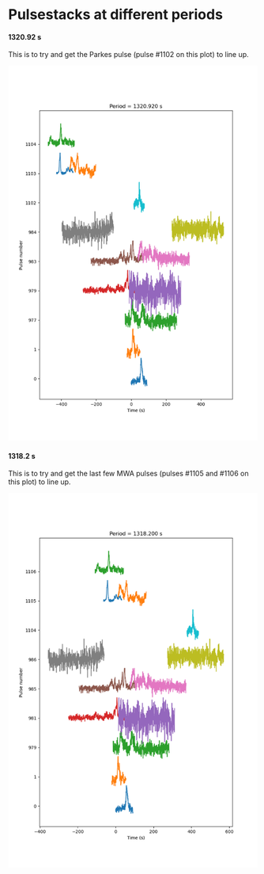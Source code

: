 # Pulsestacks at different periods

#### 1320.92 s

This is to try and get the Parkes pulse (pulse #1102 on this plot) to line up.

![1320.92 seconds](pulsestack_1320.92.png)

#### 1318.2 s

This is to try and get the last few MWA pulses (pulses #1105 and #1106 on this plot) to line up.

![1318.2 seconds](pulsestack_1318.2.png)

